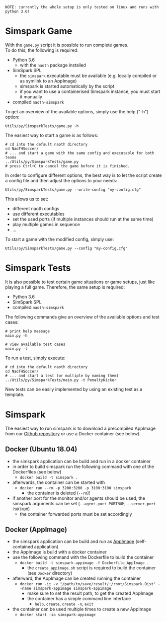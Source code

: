 ```text
NOTE: currently the whole setup is only tested on linux and runs with python 3.6!
```

# Simspark Game

With the `game.py` script it is possible to run complete games.  
To do this, the following is required:
* Python 3.6
  * with the `naoth` package installed
* SimSpark SPL
  * the `simspark` executable must be available (e.g. locally compiled or as symlink to an AppImage)
  * simspark is started automatically by the script
  * if you want to use a containerised Simspark instance, you must start it manually
* compiled `naoth-simspark`

To get an overview of the available options, simply use the help ("-h") option:
```shell
Utils/py/SimsparkTests/game.py -h
```

The easiest way to start a game is as follows:
```shell
# cd into the default naoth directory
cd NaoTHSoccer/
# ... and start a game with the same config and executable for both teams
../Utils/py/SimsparkTests/game.py
# press Ctrl+C to cancel the game before it is finished. 
```

In order to configure different options, the best way is to let the script create a config file and then adjust the options to your needs:
```shell
Utils/py/SimsparkTests/game.py --write-config "my-config.cfg"
```
This allows us to set:
* different naoth configs
* use different executables
* set the used ports (if multiple instances should run at the same time)
* play multiple games in sequence 
* ...

To start a game with the modified config, simply use:
```shell
Utils/py/SimsparkTests/game.py --config "my-config.cfg"
```

# Simspark Tests

It is also possible to test certain game situations or game setups, just like playing a full game.
Therefore, the same setup is required:
* Python 3.6
* SimSpark SPL
* compiled `naoth-simspark`

The following commands give an overview of the available options and test cases:
```shell
# print help message
main.py -h

# view available test cases
main.py -l
```
To run a test, simply execute:
```shell
# cd into the default naoth directory
cd NaoTHSoccer/
# ... and start a test (or multiple by naming them)
../Utils/py/SimsparkTests/main.py -t PenaltyKicker
```

New tests can be easily implemented by using an existing test as a template.

# Simspark

The easiest way to run simspark is to download a precompiled AppImage from our [Github repository](https://github.com/BerlinUnited/SimSpark-SPL/releases) or use a Docker container (see below).

## Docker (Ubuntu 18.04)
* the simspark application can be build and run in a docker container
* in order to build simspark run the following command with one of the Dockerfiles (see below)
  * `docker build -t simspark .`
* afterwards, the container can be started with
  * `docker run --rm -p 3200:3200 -p 3100:3100 simspark`
    * the container is deleted (`--rm`)!
* if another port for the monitor and/or agents should be used, the simspark arguments can be set (`--agent-port PORTNUM`, `--server-port PORTNUM`)
  * the container forwarded ports must be set accordingly

## Docker (AppImage)
* the simspark application can be build and run as [AppImage](https://github.com/AppImage) (self-contained application)
* the AppImage is build with a docker container
* use the following command with the Dockerfile to build the container
  * `docker build -t simspark-appimage -f Dockerfile_AppImage .`
    * the `create_appimage.sh` script is required to build the container (see `Docker` directory)
* afterward, the AppImage can be created running the container 
  * `docker run -it -v "/path/to/save/result/:/root/Simspark.Dist" --name simspark-appimage simspark-appimage`
    * make sure to set the result path, to get the created AppImage
    * the container has a simple command line interface
      * `help`, `create`, `create -n`, `exit`
* the container can be used multiple times to create a new AppImage
  * `docker start -ia simspark-appimage`
